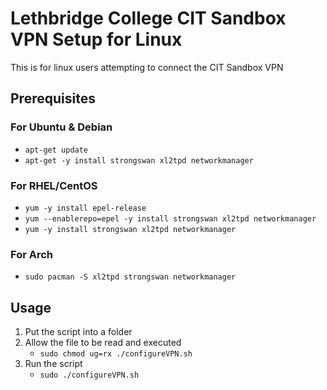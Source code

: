 # Lethbridge College CIT Sandbox VPN Setup for Linux
This is for linux users attempting to connect the CIT Sandbox VPN

## Prerequisites
### For Ubuntu & Debian
- `apt-get update`
- `apt-get -y install strongswan xl2tpd networkmanager`
 
### For RHEL/CentOS
- `yum -y install epel-release`
- `yum --enablerepo=epel -y install strongswan xl2tpd networkmanager`
- `yum -y install strongswan xl2tpd networkmanager`

### For Arch
- `sudo pacman -S xl2tpd strongswan networkmanager`

## Usage
1. Put the script into a folder
2. Allow the file to be read and executed
   - `sudo chmod ug=rx ./configureVPN.sh`
3. Run the script
   - `sudo ./configureVPN.sh`
